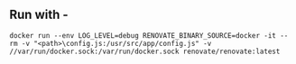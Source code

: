 ## Run with -

`docker run --env LOG_LEVEL=debug RENOVATE_BINARY_SOURCE=docker -it --rm -v "<path>\config.js:/usr/src/app/config.js" -v //var/run/docker.sock:/var/run/docker.sock renovate/renovate:latest`
